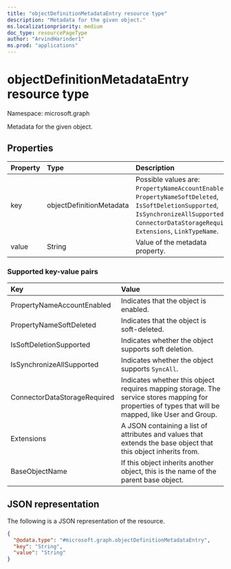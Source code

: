 ```yaml
---
title: "objectDefinitionMetadataEntry resource type"
description: "Metadata for the given object."
ms.localizationpriority: medium
doc_type: resourcePageType
author: "ArvindHarinder1"
ms.prod: "applications"
---
```


# objectDefinitionMetadataEntry resource type

Namespace: microsoft.graph

Metadata for the given object.

## Properties
| Property       | Type    |Description|
|:---------------|:--------|:----------|
|key|objectDefinitionMetadata|Possible values are: `PropertyNameAccountEnabled`, `PropertyNameSoftDeleted`, `IsSoftDeletionSupported`, `IsSynchronizeAllSupported`, `ConnectorDataStorageRequired`, `Extensions`, `LinkTypeName`. |
|value|String|Value of the metadata property.|

### Supported key-value pairs
| Key       |Value|
|:---------------|:----------|
|PropertyNameAccountEnabled| Indicates that the object is enabled. |
|PropertyNameSoftDeleted | Indicates that the object is soft-deleted.  |
|IsSoftDeletionSupported  |Indicates whether the object supports soft deletion.  |
|IsSynchronizeAllSupported |Indicates whether the object supports `SyncAll`. |
|ConnectorDataStorageRequired |Indicates whether this object requires mapping storage. The service stores mapping for properties of types that will be mapped, like User and Group.  |
|Extensions  |A JSON containing a list of attributes and values that extends the base object that this object inherits from.  |
|BaseObjectName |If this object inherits another object, this is the name of the parent base object.  |

## JSON representation

The following is a JSON representation of the resource.
<!-- {
  "blockType": "resource",
  "@odata.type": "microsoft.graph.objectDefinitionMetadataEntry"
}
-->
``` json
{
  "@odata.type": "#microsoft.graph.objectDefinitionMetadataEntry",
  "key": "String",
  "value": "String"
}
```

<!-- uuid: 8fcb5dbc-d5aa-4681-8e31-b001d5168d79
2015-10-25 14:57:30 UTC -->
<!--
{
  "type": "#page.annotation",
  "description": "metadataEntry resource",
  "keywords": "",
  "section": "documentation",
  "tocPath": "",
  "suppressions": []
}
-->


